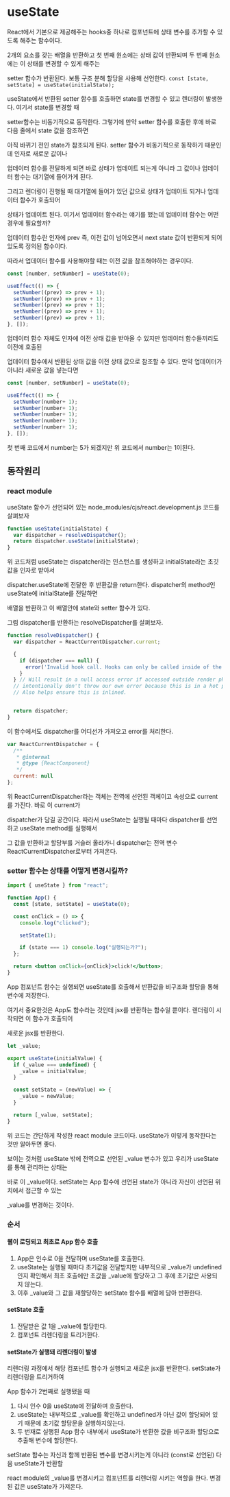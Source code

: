 # useState
React에서 기본으로 제공해주는 hooks중 하나로 컴포넌트에 상태 변수를 추가할 수 있도록 해주는 함수이다.

2개의 요소를 갖는 배열을 반환하고 첫 번째 원소에는 상태 값이 반환되며 두 번째 원소에는 이 상태를 변경할 수 있게 해주는

setter 함수가 반환된다. 보통 구조 분해 할당을 사용해 선언한다.
`const [state, setState] = useState(initialState);`

useState에서 반환된 setter 함수를 호출하면 state를 변경할 수 있고 렌더링이 발생한다. 여기서 state를 변경할 때

setter함수는 비동기적으로 동작한다. 그렇기에 만약 setter 함수를 호출한 후에 바로 다음 줄에서 state 값을 참조하면

아직 바뀌기 전인 state가 참조되게 된다. setter 함수가 비동기적으로 동작하기 때문인데 인자로 새로운 값이나

업데이터 함수를 전달하게 되면 바로 상태가 업데이트 되는게 아니라 그 값이나 업데이터 함수는 대기열에 들어가게 된다.

그리고 렌더링이 진행될 때 대기열에 들어가 있던 값으로 상태가 업데이트 되거나 업데이터 함수가 호출되어

상태가 업데이트 된다. 여기서 업데이터 함수라는 얘기를 했는데 업데이터 함수는 어떤 경우에 필요할까?

업데이터 함수란 인자에 prev 즉, 이전 값이 넘어오면서 next state 값이 반환되게 되어있도록 정의된 함수이다.

따라서 업데이터 함수를 사용해야할 때는 이전 값을 참조해야하는 경우이다.

```js
const [number, setNumber] = useState(0);

useEffect(() => {
  setNumber((prev) => prev + 1);
  setNumber((prev) => prev + 1);
  setNumber((prev) => prev + 1);
  setNumber((prev) => prev + 1);
  setNumber((prev) => prev + 1);
}, []);
```
업데이터 함수 자체도 인자에 이전 상태 값을 받아올 수 있지만 업데이터 함수들끼리도 이전에 호출된

업데이터 함수에서 반환된 상태 값을 이전 상태 값으로 참조할 수 있다. 만약 업데이터가 아니라 새로운 값을 넣는다면

```js
const [number, setNumber] = useState(0);

useEffect(() => {
  setNumber(number+ 1);
  setNumber(number+ 1);
  setNumber(number+ 1);
  setNumber(number+ 1);
  setNumber(number+ 1);
}, []);
```
첫 번째 코드에서 number는 5가 되겠지만 위 코드에서 number는 1이된다.

## 동작원리

### react module
useState 함수가 선언되어 있는 node_modules/cjs/react.development.js 코드를 살펴보자

```js
function useState(initialState) {
  var dispatcher = resolveDispatcher();
  return dispatcher.useState(initialState);
}
```
위 코드처럼 useState는 dispatcher라는 인스턴스를 생성하고 initialState라는 초깃값을 인자로 받아서

dispatcher.useState에 전달한 후 반환값을 return한다. dispatcher의 method인 useState에 initialState를 전달하면

배열을 반환하고 이 배열안에 state와 setter 함수가 있다.

그럼 dispatcher를 반환하는 resolveDispatcher를 살펴보자.

```js
function resolveDispatcher() {
  var dispatcher = ReactCurrentDispatcher.current;

  {
    if (dispatcher === null) {
      error('Invalid hook call. Hooks can only be called inside of the body of a function component. This could happen for' + ' one of the following reasons:\n' + '1. You might have mismatching versions of React and the renderer (such as React DOM)\n' + '2. You might be breaking the Rules of Hooks\n' + '3. You might have more than one copy of React in the same app\n' + 'See https://reactjs.org/link/invalid-hook-call for tips about how to debug and fix this problem.');
    }
  } // Will result in a null access error if accessed outside render phase. We
  // intentionally don't throw our own error because this is in a hot path.
  // Also helps ensure this is inlined.


  return dispatcher;
}
```

이 함수에서도 dispatcher를 어디선가 가져오고 error를 처리한다.

```js
var ReactCurrentDispatcher = {
  /**
   * @internal
   * @type {ReactComponent}
   */
  current: null
};
```
위 ReactCurrentDispatcher라는 객체는 전역에 선언된 객체이고 속성으로 current를 가진다. 바로 이 current가

dispatcher가 담길 공간이다. 따라서 useState는 실행될 때마다 dispatcher를 선언하고 useState method를 실행해서

그 값을 반환하고 할당부를 거슬러 올라가니 dispatcher는 전역 변수 ReactCurrentDispatcher로부터 가져온다.

### setter 함수는 상태를 어떻게 변경시킬까?
```jsx
import { useState } from "react";

function App() {
  const [state, setState] = useState(0);

  const onClick = () => {
    console.log("clicked");

    setState(1);

    if (state === 1) console.log("실행되는가?");
  };

  return <button onClick={onClick}>click!</button>;
}
```
App 컴포넌트 함수는 실행되면 useState를 호출해서 반환값을 비구조화 할당을 통해 변수에 저장한다.

여기서 중요한것은 App도 함수라는 것인데 jsx를 반환하는 함수일 뿐이다. 렌더링이 시작되면 이 함수가 호출되어

새로운 jsx를 반환한다.

```jsx
let _value;

export useState(initialValue) {
  if (_value === undefined) {
    _value = initialValue;
  }

  const setState = (newValue) => {
    _value = newValue;
  }

  return [_value, setState];
}
```
위 코드는 간단하게 작성한 react module 코드이다. useState가 이렇게 동작한다는 것만 알아두면 좋다.

보이는 것처럼 useState 밖에 전역으로 선언된 _value 변수가 있고 우리가 useState를 통해 관리하는 상태는

바로 이 _value이다. setState는 App 함수에 선언된 state가 아니라 자신이 선언된 위치에서 접근할 수 있는

_value를 변경하는 것이다. 

### 순서

#### 웹이 로딩되고 최초로 App 함수 호출
1. App은 인수로 0을 전달하며 useState를 호출한다.
2. useState는 실행될 때마다 초기값을 전달받지만 내부적으로 _value가 undefined인지 확인해서
   최초 호출에만 초값을 _value에 할당하고 그 후에 초기값은 사용되지 않는다.
3. 이후 _value와 그 값을 재할당하는 setState 함수를 배열에 담아 반환한다.

#### setState 호출
1. 전달받은 값 1을 _value에 할당한다.
2. 컴포넌트 리렌더링을 트리거한다.

#### setState가 실행돼 리렌더링이 발생
리렌더링 과정에서 해당 컴포넌트 함수가 실행되고 새로운 jsx를 반환한다. setState가 리렌더링을 트리거하여

App 함수가 2번째로 실행됐을 때
1. 다시 인수 0을 useState에 전달하며 호출한다.
2. useState는 내부적으로 _value를 확인하고 undefined가 아닌 값이 할당되어 있기 때문에 초기값 할당문을 실행하지않는다.
3. 두 번재로 실행된 App 함수 내부에서 useState가 반환한 값을 비구조화 할당으로 추출해 변수에 할당한다.

setState 함수는 자신과 함께 반환된 변수를 변경시키는게 아니라 (const로 선언된) 다음 useState가 반환할

react module의 _value를 변경시키고 컴포넌트를 리렌더링 시키는 역할을 한다. 변경된 값은 useState가 가져온다.

